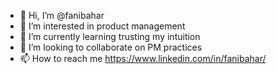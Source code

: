 - 👋 Hi, I’m @fanibahar
- 👀 I’m interested in product management
- 🌱 I’m currently learning trusting my intuition
- 💞️ I’m looking to collaborate on PM practices
- 📫 How to reach me https://www.linkedin.com/in/fanibahar/

<!---
fanibahar/fanibahar is a ✨ special ✨ repository because its `README.md` (this file) appears on your GitHub profile.
You can click the Preview link to take a look at your changes.
--->
